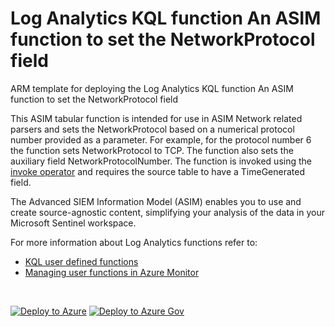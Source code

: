 # Log Analytics KQL function An ASIM function to set the NetworkProtocol field

ARM template for deploying the Log Analytics KQL function An ASIM function to set the NetworkProtocol field

This ASIM tabular function is intended for use in ASIM Network related parsers and sets the NetworkProtocol based on a numerical protocol number provided as a parameter. For example, for the protocol number 6 the function sets NetworkProtocol to TCP. The function also sets the auxiliary field NetworkProtocolNumber. The function is invoked using the [invoke operator](https://docs.microsoft.com/azure/data-explorer/kusto/query/invokeoperator) and requires the source table to have a TimeGenerated field.  


The Advanced SIEM Information Model (ASIM) enables you to use and create source-agnostic content, simplifying your analysis of the data in your Microsoft Sentinel workspace.

For more information about Log Analytics functions refer to:

- [KQL user defined functions](https://docs.microsoft.com/azure/data-explorer/kusto/query/functions/user-defined-functions)
- [Managing user functions in Azure Monitor](https://docs.microsoft.com/azure/azure-monitor/logs/functions)

<br/>

[![Deploy to Azure](https://aka.ms/deploytoazurebutton)](https://portal.azure.com/#create/Microsoft.Template/https%3A%2F%2Fraw.githubusercontent.com%2FAzure%2FAzure-Sentinel%2Fmaster%2FASIM%2FLibrary%2FARM%2FASIM_ResolveNetworkProtocol%2FASIM_ResolveNetworkProtocol.json) [![Deploy to Azure Gov](https://aka.ms/deploytoazuregovbutton)](https://portal.azure.us/#create/Microsoft.Template/uri/https%3A%2F%2Fraw.githubusercontent.com%2FAzure%2FAzure-Sentinel%2Fmaster%2FASIM%2FLibrary%2FARM%2FASIM_ResolveNetworkProtocol%2FASIM_ResolveNetworkProtocol.json)
